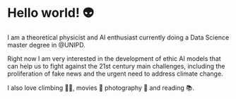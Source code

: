 # Hello world! :alien:

I am a theoretical physicist and AI enthusiast currently doing a Data Science master degree in @UNIPD. 

Right now I am very interested in the development of ethic AI models that can help us to fight against the 21st century main challenges, including the proliferation of fake news  and the urgent need to address climate change.

I also love climbing 🧗‍♂️, movies 🎦 photography 📸 and reading 📚.
<!--
**AntoniValls/AntoniValls** is a ✨ _special_ ✨ repository because its `README.md` (this file) appears on your GitHub profile.

Here are some ideas to get you started:

- 🔭 I’m currently working on ...
- 🌱 I’m currently learning ...
- 👯 I’m looking to collaborate on ...
- 🤔 I’m looking for help with ...
- 💬 Ask me about ...
- 📫 How to reach me: ...
- 😄 Pronouns: ...
- ⚡ Fun fact: ...
-->
